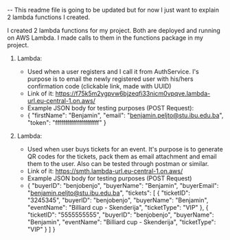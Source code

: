 -- This readme file is going to be updated but for now I just want to explain 2 lambda functions I created.

I created 2 lambda functions for my project. Both are deployed and running on AWS Lambda. I made calls to them in the functions package in my project.

1. Lambda:
    - Used when a user registers and I call it from AuthService. I's purpose is to email the newly registered user with his/hers confirmation code (clickable link, made with UUID)
    - Link of it: https://f75k5m2ygpvw6bjzeqfi33nicm0vpqve.lambda-url.eu-central-1.on.aws/
    - Example JSON body for testing purposes (POST Request):
    - {
        "firstName": "Benjamin",
        "email": "benjamin.peljto@stu.ibu.edu.ba",
        "token": "ffffffffffffffffffffff"
      }

2. Lambda:
     - Used when user buys tickets for an event. It's purpose is to generate QR codes for the tickets, pack them as email attachment and email them to the user. Also can be tested through postman or similar.
     - Link of it: https://smth.lambda-url.eu-central-1.on.aws/
     - Example JSON body for testing purposes (POST Request)
     - {
         "buyerID": "benjobenjo",
         "buyerName": "Benjamin",
         "buyerEmail": "benjamin.peljto@stu.ibu.edu.ba",
         "tickets": [
            {
                "ticketID": "3245345",
                "buyerID": "benjobenjo",
                "buyerName": "Benjamin",
                "eventName": "Billiard cup - Skenderija",
                "ticketType": "VIP"
            },
            {   
                "ticketID": "5555555555",
                "buyerID": "benjobenjo",
                "buyerName": "Benjamin",
                "eventName": "Billiard cup - Skenderija",
                "ticketType": "VIP"
            }
         ]
      }
